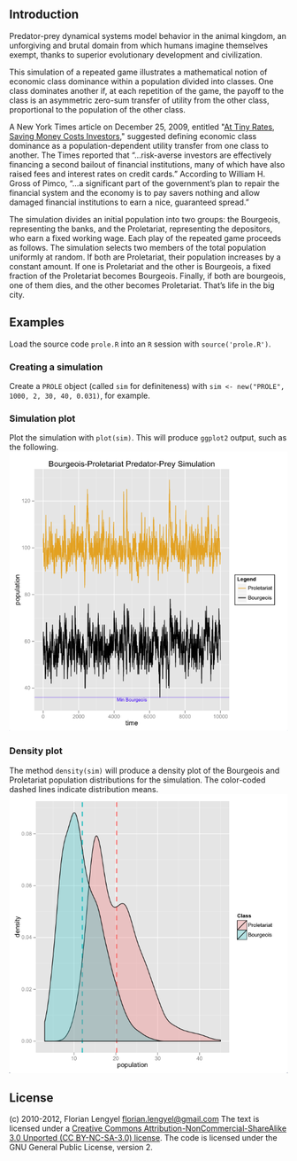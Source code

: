 ## Introduction ##
Predator-prey dynamical systems model behavior in the animal kingdom, an unforgiving and brutal domain from which humans imagine themselves exempt, thanks to superior evolutionary development and civilization.

This simulation of a repeated game illustrates a mathematical notion of economic class dominance within a population divided into classes. One class dominates another if, at each repetition of the game, the payoff to the class is an asymmetric zero-sum transfer of utility from the other class, proportional to the population of the other class.

A New York Times article on December 25, 2009, entitled "[At Tiny Rates, Saving Money Costs Investors](http://www.nytimes.com/2009/12/26/your-money/26rates.html)," suggested defining economic class dominance as a population-dependent utility transfer from one class to another. The Times reported that “…risk-averse investors are effectively financing a second bailout of financial institutions, many of which have also raised fees and interest rates on credit cards.” According to William H. Gross of Pimco, “…a significant part of the government’s plan to repair the financial system and the economy is to pay savers nothing and allow damaged financial institutions to earn a nice, guaranteed spread.”

The simulation divides an initial population into two groups: the Bourgeois, representing the banks, and the Proletariat, representing the depositors, who earn a fixed working wage. Each play of the repeated game proceeds as follows. The simulation selects two members of the total population uniformly at random. If both are Proletariat, their population increases by a constant amount. If one is Proletariat and the other is Bourgeois, a fixed fraction of the Proletariat becomes Bourgeois. Finally, if both are bourgeois, one of them dies, and the other becomes Proletariat. That’s life in the big city. 

## Examples ##
Load the source code `prole.R` into an `R` session with `source('prole.R')`.

### Creating a simulation ###
Create a `PROLE` object (called `sim` for definiteness) with `sim <- new("PROLE", 1000, 2, 30, 40, 0.031)`, for example.

### Simulation plot ###
Plot the simulation with `plot(sim)`. This will produce `ggplot2` output, such as the following.
[<img src="https://github.com/flengyel/urn/raw/master/sampleplot.png">](https://github.com/flengyel/urn/raw/master/sampleplot.png)

### Density plot ###
The method `density(sim)` will produce a density plot of the Bourgeois and Proletariat population distributions for the simulation. The color-coded dashed lines indicate distribution
means. [<img src="https://github.com/flengyel/urn/raw/master/densityplot.png">](https://github.com/flengyel/urn/raw/master/densityplot.png)

## License ##

(c) 2010-2012, Florian Lengyel florian.lengyel@gmail.com
The text is licensed under a [Creative Commons Attribution-NonCommercial-ShareAlike 3.0 Unported (CC BY-NC-SA-3.0)  license](http://creativecommons.org/licenses/by-nc-sa/3.0/).
The code is licensed under the GNU General Public License, version 2.
